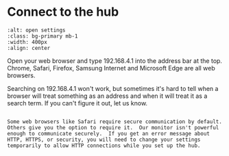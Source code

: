 # Connect to the hub


```{image} /images/monitoring/wifi-sequence/connect-to-hub.png
:alt: open settings
:class: bg-primary mb-1
:width: 400px
:align: center
```

Open your web browser and type 192.168.4.1 into the address bar at the top.  Chrome, Safari, Firefox, Samsung Internet and Microsoft Edge are all web browsers.

Searching on 192.168.4.1 won't work, but sometimes it's hard to tell when a browser will treat something as an address and when it will treat it as a search term. If you can't figure it out, let us know. 

```{admonition} Common error message

Some web browsers like Safari require secure communication by default.  Others give you the option to require it.  Our monitor isn't powerful enough to communicate securely.  If you get an error message about HTTP, HTTPS, or security, you will need to change your settings temporarily to allow HTTP connections while you set up the hub.  

``` 
